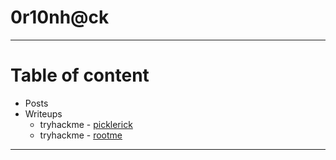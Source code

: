 # 0r10nh@ck

---

# Table of content

- Posts
- Writeups
    - tryhackme - [picklerick](./writeup/tryhackme/PickleRick.md)
    - tryhackme - [rootme](./writeup/tryhackme/)

---

